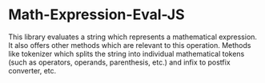 # Math-Expression-Eval-JS
This library evaluates a string which represents a mathematical expression. It also offers other methods which are relevant to this operation. Methods like tokenizer which splits the string into individual mathematical tokens (such as operators, operands, parenthesis, etc.) and infix to postfix converter, etc.

